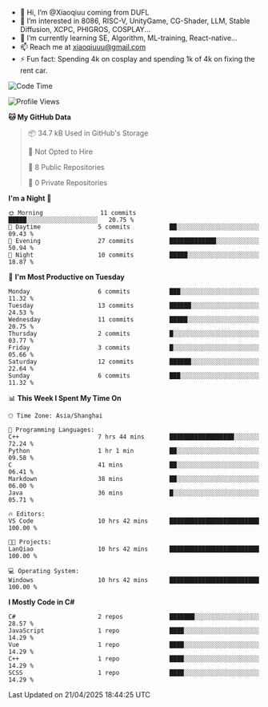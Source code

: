 - 👋 Hi, I’m @Xiaoqiuu coming from DUFL
- 👀 I’m interested in 8086, RISC-V, UnityGame, CG-Shader, LLM, Stable Diffusion, XCPC, PHIGROS, COSPLAY...
- 🌱 I’m currently learning SE, Algorithm, ML-training, React-native...
- 📫 Reach me at xiaoqiuuu@gmail.com
- ⚡ Fun fact: Spending 4k on cosplay and spending 1k of 4k on fixing the rent car.

<!---
Xiaoqiuu/Xiaoqiuu is a ✨ special ✨ repository because its `README.md` (this file) appears on your GitHub profile.
You can click the Preview link to take a look at your changes.
--->
<!---
[![Xiaoqiuu's GitHub stats](https://github-readme-stats.vercel.app/api?username=Xiaoqiuu)](https://github.com/anuraghazra/github-readme-stats)
--->

<!--START_SECTION:waka-->
![Code Time](http://img.shields.io/badge/Code%20Time-10%20hrs%2042%20mins-blue)

![Profile Views](http://img.shields.io/badge/Profile%20Views-33-blue)

**🐱 My GitHub Data** 

> 📦 34.7 kB Used in GitHub's Storage 
 > 
> 🚫 Not Opted to Hire
 > 
> 📜 8 Public Repositories 
 > 
> 🔑 0 Private Repositories 
 > 
**I'm a Night 🦉** 

```text
🌞 Morning                11 commits          █████░░░░░░░░░░░░░░░░░░░░   20.75 % 
🌆 Daytime                5 commits           ██░░░░░░░░░░░░░░░░░░░░░░░   09.43 % 
🌃 Evening                27 commits          █████████████░░░░░░░░░░░░   50.94 % 
🌙 Night                  10 commits          █████░░░░░░░░░░░░░░░░░░░░   18.87 % 
```
📅 **I'm Most Productive on Tuesday** 

```text
Monday                   6 commits           ███░░░░░░░░░░░░░░░░░░░░░░   11.32 % 
Tuesday                  13 commits          ██████░░░░░░░░░░░░░░░░░░░   24.53 % 
Wednesday                11 commits          █████░░░░░░░░░░░░░░░░░░░░   20.75 % 
Thursday                 2 commits           █░░░░░░░░░░░░░░░░░░░░░░░░   03.77 % 
Friday                   3 commits           █░░░░░░░░░░░░░░░░░░░░░░░░   05.66 % 
Saturday                 12 commits          ██████░░░░░░░░░░░░░░░░░░░   22.64 % 
Sunday                   6 commits           ███░░░░░░░░░░░░░░░░░░░░░░   11.32 % 
```


📊 **This Week I Spent My Time On** 

```text
🕑︎ Time Zone: Asia/Shanghai

💬 Programming Languages: 
C++                      7 hrs 44 mins       ██████████████████░░░░░░░   72.24 % 
Python                   1 hr 1 min          ██░░░░░░░░░░░░░░░░░░░░░░░   09.58 % 
C                        41 mins             ██░░░░░░░░░░░░░░░░░░░░░░░   06.41 % 
Markdown                 38 mins             ██░░░░░░░░░░░░░░░░░░░░░░░   06.00 % 
Java                     36 mins             █░░░░░░░░░░░░░░░░░░░░░░░░   05.71 % 

🔥 Editors: 
VS Code                  10 hrs 42 mins      █████████████████████████   100.00 % 

🐱‍💻 Projects: 
LanQiao                  10 hrs 42 mins      █████████████████████████   100.00 % 

💻 Operating System: 
Windows                  10 hrs 42 mins      █████████████████████████   100.00 % 
```

**I Mostly Code in C#** 

```text
C#                       2 repos             ███████░░░░░░░░░░░░░░░░░░   28.57 % 
JavaScript               1 repo              ████░░░░░░░░░░░░░░░░░░░░░   14.29 % 
Vue                      1 repo              ████░░░░░░░░░░░░░░░░░░░░░   14.29 % 
C++                      1 repo              ████░░░░░░░░░░░░░░░░░░░░░   14.29 % 
SCSS                     1 repo              ████░░░░░░░░░░░░░░░░░░░░░   14.29 % 
```




 Last Updated on 21/04/2025 18:44:25 UTC
<!--END_SECTION:waka-->
